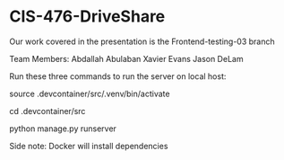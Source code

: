 # CIS-476-DriveShare
Our work covered in the presentation is the Frontend-testing-03 branch

Team Members:
Abdallah Abulaban
Xavier Evans
Jason DeLam


Run these three commands to run the server on local host:

source .devcontainer/src/.venv/bin/activate

cd .devcontainer/src

python manage.py runserver



Side note:
Docker will install dependencies
